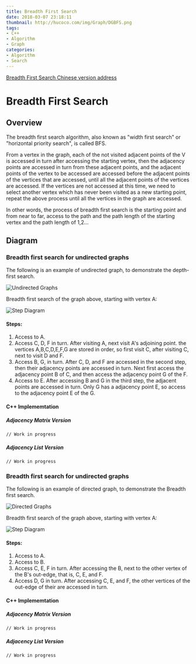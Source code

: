 ```yaml
---
title: Breadth First Search
date: 2018-03-07 23:18:11
thumbnail: http://hucoco.com/img/Graph/DGBFS.png
tags: 
- C++
- Algorithm
- Graph
categories:
- Algorithm
- Search
---
```


[Breadth First Search Chinese version address](http://hucoco.coding.me/2016/11/22/Graph/BFS/)

# Breadth First Search

## Overview

The breadth first search algorithm, also known as "width first search" or "horizontal priority search", is called BFS.

From a vertex in the graph, each of the not visited adjacent points of the V is accessed in turn after accessing the starting vertex, then the adjacency points are accessed in turn from these adjacent points, and the adjacent points of the vertex to be accessed are accessed before the adjacent points of the vertices that are accessed, until all the adjacent points of the vertices are accessed. If the vertices are not accessed at this time, we need to select another vertex which has never been visited as a new starting point, repeat the above process until all the vertices in the graph are accessed.

In other words, the process of breadth first search is the starting point and from near to far, access to the path and the path length of the starting vertex and the path length of 1,2...

## Diagram

### Breadth first search for undirected graphs

The following is an example of undirected graph, to demonstrate the depth-first search.

![Undirected Graphs](http://hucoco.com/img/Graph/UDG.png)

<!--more-->

Breadth first search of the graph above, starting with vertex A:

![Step Diagram](http://hucoco.com/img/Graph/UDGBFS.png)

#### Steps:

1. Access to A.
2. Access C, D, F in turn. After visiting A, next visit A's adjoining point. the vertices A,B,C,D,E,F,G are stored in order, so first visit C, after visiting C, next to visit D and F.
3. Access B, G, in turn. After C, D, and F are accessed in the second step, then their adjacency points are accessed in turn. Next first access the adjacency point B of C, and then access the adjacency point G of the F.
4. Access to E. After accessing B and G in the third step, the adjacent points are accessed in turn. Only G has a adjacency point E, so access to the adjacency point E of the G.

#### C++ Implememtation

##### Adjacency Matrix Version

```
// Work in progress 
```

##### Adjacency List Version

```
// Work in progress 
```


### Breadth first search for undirected graphs

The following is an example of directed graph, to demonstrate the Breadth first search.

![Directed Graphs](http://hucoco.com/img/Graph/DG.png)

<!--more-->

Breadth first search of the graph above, starting with vertex A:

![Step Diagram](http://hucoco.com/img/Graph/DGBFS.png)

#### Steps:

1. Access to A.
2. Access to B.
3. Access C, E, F in turn. After accessing the B, next to the other vertex of the B's out-edge, that is, C, E, and F.
4. Access D, G in turn. After accessing C, E, and F, the other vertices of the out-edge of their are accessed in turn.

#### C++ Implememtation

##### Adjacency Matrix Version

```
// Work in progress 
```

##### Adjacency List Version

```
// Work in progress 
```